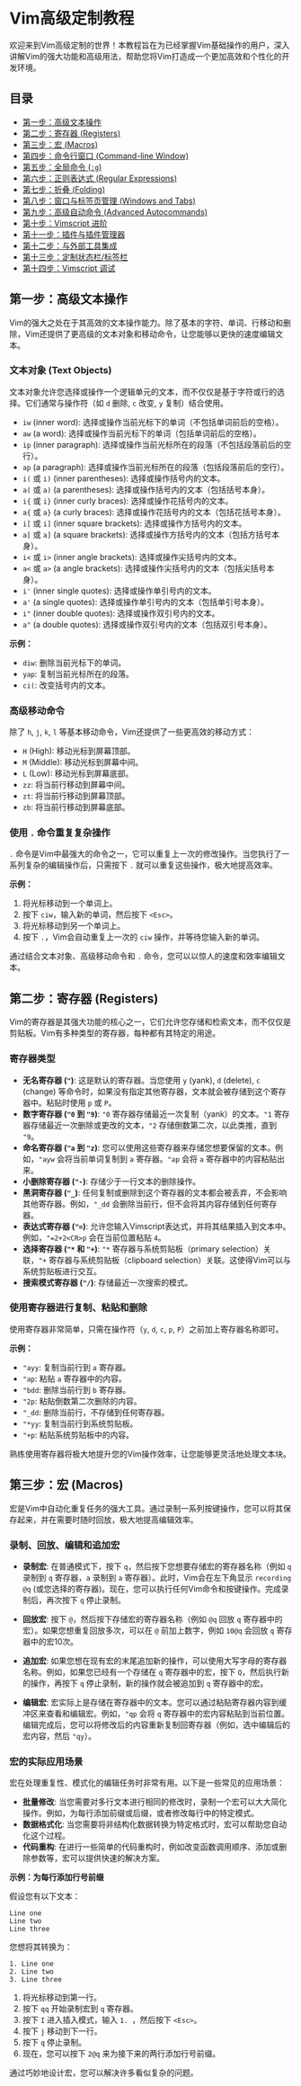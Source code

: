 # Vim高级定制教程

欢迎来到Vim高级定制的世界！本教程旨在为已经掌握Vim基础操作的用户，深入讲解Vim的强大功能和高级用法，帮助您将Vim打造成一个更加高效和个性化的开发环境。

## 目录

- [第一步：高级文本操作](#第一步高级文本操作)
- [第二步：寄存器 (Registers)](#第二步寄存器-registers)
- [第三步：宏 (Macros)](#第三步宏-macros)
- [第四步：命令行窗口 (Command-line Window)](#第四步命令行窗口-command-line-window)
- [第五步：全局命令 (`:g`)](#第五步全局命令-g)
- [第六步：正则表达式 (Regular Expressions)](#第六步正则表达式-regular-expressions)
- [第七步：折叠 (Folding)](#第七步折叠-folding)
- [第八步：窗口与标签页管理 (Windows and Tabs)](#第八步窗口与标签页管理-windows-and-tabs)
- [第九步：高级自动命令 (Advanced Autocommands)](#第九步高级自动命令-advanced-autocommands)
- [第十步：Vimscript 进阶](#第十步vimscript-进阶)
- [第十一步：插件与插件管理器](#第十一步插件与插件管理器)
- [第十二步：与外部工具集成](#第十二步与外部工具集成)
- [第十三步：定制状态栏/标签栏](#第十三步定制状态栏/标签栏)
- [第十四步：Vimscript 调试](#第十四步vimscript-调试)

## 第一步：高级文本操作

Vim的强大之处在于其高效的文本操作能力。除了基本的字符、单词、行移动和删除，Vim还提供了更高级的文本对象和移动命令，让您能够以更快的速度编辑文本。

### 文本对象 (Text Objects)

文本对象允许您选择或操作一个逻辑单元的文本，而不仅仅是基于字符或行的选择。它们通常与操作符（如 `d` 删除, `c` 改变, `y` 复制）结合使用。

- `iw` (inner word): 选择或操作当前光标下的单词（不包括单词前后的空格）。
- `aw` (a word): 选择或操作当前光标下的单词（包括单词前后的空格）。
- `ip` (inner paragraph): 选择或操作当前光标所在的段落（不包括段落前后的空行）。
- `ap` (a paragraph): 选择或操作当前光标所在的段落（包括段落前后的空行）。
- `i(` 或 `i)` (inner parentheses): 选择或操作括号内的文本。
- `a(` 或 `a)` (a parentheses): 选择或操作括号内的文本（包括括号本身）。
- `i{` 或 `i}` (inner curly braces): 选择或操作花括号内的文本。
- `a{` 或 `a}` (a curly braces): 选择或操作花括号内的文本（包括花括号本身）。
- `i[` 或 `i]` (inner square brackets): 选择或操作方括号内的文本。
- `a[` 或 `a]` (a square brackets): 选择或操作方括号内的文本（包括方括号本身）。
- `i<` 或 `i>` (inner angle brackets): 选择或操作尖括号内的文本。
- `a<` 或 `a>` (a angle brackets): 选择或操作尖括号内的文本（包括尖括号本身）。
- `i'` (inner single quotes): 选择或操作单引号内的文本。
- `a'` (a single quotes): 选择或操作单引号内的文本（包括单引号本身）。
- `i"` (inner double quotes): 选择或操作双引号内的文本。
- `a"` (a double quotes): 选择或操作双引号内的文本（包括双引号本身）。

**示例：**

- `diw`: 删除当前光标下的单词。
- `yap`: 复制当前光标所在的段落。
- `ci(`: 改变括号内的文本。

### 高级移动命令

除了 `h`, `j`, `k`, `l` 等基本移动命令，Vim还提供了一些更高效的移动方式：

- `H` (High): 移动光标到屏幕顶部。
- `M` (Middle): 移动光标到屏幕中间。
- `L` (Low): 移动光标到屏幕底部。
- `zz`: 将当前行移动到屏幕中间。
- `zt`: 将当前行移动到屏幕顶部。
- `zb`: 将当前行移动到屏幕底部。

### 使用 `.` 命令重复复杂操作

`.` 命令是Vim中最强大的命令之一，它可以重复上一次的修改操作。当您执行了一系列复杂的编辑操作后，只需按下 `.` 就可以重复这些操作，极大地提高效率。

**示例：**

1.  将光标移动到一个单词上。
2.  按下 `ciw`，输入新的单词，然后按下 `<Esc>`。
3.  将光标移动到另一个单词上。
4.  按下 `.`，Vim会自动重复上一次的 `ciw` 操作，并等待您输入新的单词。

通过结合文本对象、高级移动命令和 `.` 命令，您可以以惊人的速度和效率编辑文本。

## 第二步：寄存器 (Registers)

Vim的寄存器是其强大功能的核心之一，它们允许您存储和检索文本，而不仅仅是剪贴板。Vim有多种类型的寄存器，每种都有其特定的用途。

### 寄存器类型

-   **无名寄存器 (`"`)**: 这是默认的寄存器。当您使用 `y` (yank), `d` (delete), `c` (change) 等命令时，如果没有指定其他寄存器，文本就会被存储到这个寄存器中。粘贴时使用 `p` 或 `P`。
-   **数字寄存器 (`"0` 到 `"9`)**: `"0` 寄存器存储最近一次复制（yank）的文本。`"1` 寄存器存储最近一次删除或更改的文本，`"2` 存储倒数第二次，以此类推，直到 `"9`。
-   **命名寄存器 (`"a` 到 `"z`)**: 您可以使用这些寄存器来存储您想要保留的文本。例如，`"ayw` 会将当前单词复制到 `a` 寄存器。`"ap` 会将 `a` 寄存器中的内容粘贴出来。
-   **小删除寄存器 (`"-`)**: 存储少于一行文本的删除操作。
-   **黑洞寄存器 (`"_`)**: 任何复制或删除到这个寄存器的文本都会被丢弃，不会影响其他寄存器。例如，`"_dd` 会删除当前行，但不会将其内容存储到任何寄存器。
-   **表达式寄存器 (`"=`)**: 允许您输入Vimscript表达式，并将其结果插入到文本中。例如，`"=2+2<CR>p` 会在当前位置粘贴 `4`。
-   **选择寄存器 (`"*` 和 `"+`)**: `"*` 寄存器与系统剪贴板（primary selection）关联，`"+` 寄存器与系统剪贴板（clipboard selection）关联。这使得Vim可以与系统剪贴板进行交互。
-   **搜索模式寄存器 (`"/`)**: 存储最近一次搜索的模式。

### 使用寄存器进行复制、粘贴和删除

使用寄存器非常简单，只需在操作符（`y`, `d`, `c`, `p`, `P`）之前加上寄存器名称即可。

**示例：**

- `"ayy`: 复制当前行到 `a` 寄存器。
- `"ap`: 粘贴 `a` 寄存器中的内容。
- `"bdd`: 删除当前行到 `b` 寄存器。
- `"2p`: 粘贴倒数第二次删除的内容。
- `"_dd`: 删除当前行，不存储到任何寄存器。
- `"*yy`: 复制当前行到系统剪贴板。
- `"+p`: 粘贴系统剪贴板中的内容。

熟练使用寄存器将极大地提升您的Vim操作效率，让您能够更灵活地处理文本块。

## 第三步：宏 (Macros)

宏是Vim中自动化重复任务的强大工具。通过录制一系列按键操作，您可以将其保存起来，并在需要时随时回放，极大地提高编辑效率。

### 录制、回放、编辑和追加宏

-   **录制宏**: 在普通模式下，按下 `q`，然后按下您想要存储宏的寄存器名称（例如 `q` 录制到 `q` 寄存器，`a` 录制到 `a` 寄存器）。此时，Vim会在左下角显示 `recording @q` (或您选择的寄存器)。现在，您可以执行任何Vim命令和按键操作。完成录制后，再次按下 `q` 停止录制。

-   **回放宏**: 按下 `@`，然后按下存储宏的寄存器名称（例如 `@q` 回放 `q` 寄存器中的宏）。如果您想重复回放多次，可以在 `@` 前加上数字，例如 `10@q` 会回放 `q` 寄存器中的宏10次。

-   **追加宏**: 如果您想在现有宏的末尾追加新的操作，可以使用大写字母的寄存器名称。例如，如果您已经有一个存储在 `q` 寄存器中的宏，按下 `Q`，然后执行新的操作，再按下 `q` 停止录制，新的操作就会被追加到 `q` 寄存器中的宏。

-   **编辑宏**: 宏实际上是存储在寄存器中的文本。您可以通过粘贴寄存器内容到缓冲区来查看和编辑宏。例如，`"qp` 会将 `q` 寄存器中的宏内容粘贴到当前位置。编辑完成后，您可以将修改后的内容重新复制回寄存器（例如，选中编辑后的宏内容，然后 `"qy`）。

### 宏的实际应用场景

宏在处理重复性、模式化的编辑任务时非常有用。以下是一些常见的应用场景：

-   **批量修改**: 当您需要对多行文本进行相同的修改时，录制一个宏可以大大简化操作。例如，为每行添加前缀或后缀，或者修改每行中的特定模式。
-   **数据格式化**: 当您需要将非结构化数据转换为特定格式时，宏可以帮助您自动化这个过程。
-   **代码重构**: 在进行一些简单的代码重构时，例如改变函数调用顺序、添加或删除参数等，宏可以提供快速的解决方案。

**示例：为每行添加行号前缀**

假设您有以下文本：

```
Line one
Line two
Line three
```

您想将其转换为：

```
1. Line one
2. Line two
3. Line three
```

1.  将光标移动到第一行。
2.  按下 `qq` 开始录制宏到 `q` 寄存器。
3.  按下 `I` 进入插入模式，输入 `1. `，然后按下 `<Esc>`。
4.  按下 `j` 移动到下一行。
5.  按下 `q` 停止录制。
6.  现在，您可以按下 `2@q` 来为接下来的两行添加行号前缀。

通过巧妙地设计宏，您可以解决许多看似复杂的问题。
